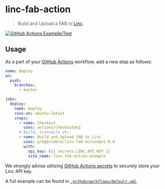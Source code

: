 # linc-fab-action

> Build and Upload a FAB to [Linc](https://linc.sh/).

[![GitHub Actions Example/Test](https://github.com/GregBrimble/linc-fab-action/workflows/Example/Test/badge.svg)](https://github.com/GregBrimble/linc-fab-action/actions?query=workflow%3AExample%2FTest)

## Usage

As a part of your [GitHub Actions](https://github.com/features/actions) workflow, add a new step as follows:

```yml
name: Deploy
on:
  push:
    branches:
      - master

jobs:
  deploy:
    name: Deploy
    runs-on: ubuntu-latest
    steps:
      - name: Checkout
        uses: actions/checkout@v2
      # Build, transpile etc.
      - name: Build and Upload FAB to Linc
        uses: gregbrimble/linc-fab-action@v1.0.0
        with:
          api_key: ${{ secrets.LINC_API_KEY }}
          site_name: linc-fab-action-example
```

We strongly advise utilizing [GitHub Actions secrets](https://help.github.com/en/actions/automating-your-workflow-with-github-actions/creating-and-using-encrypted-secrets) to securely store your Linc API key.

A full example can be found in [`.github/workflows/default.yml`](https://github.com/GregBrimble/linc-fab-action/blob/master/.github/workflows/default.yml).
